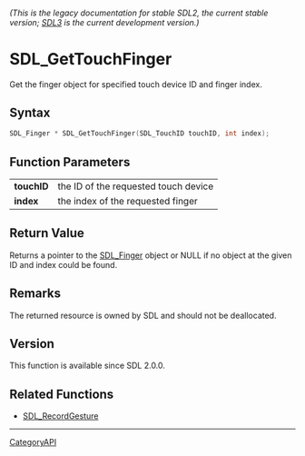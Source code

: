 ###### (This is the legacy documentation for stable SDL2, the current stable version; [SDL3](https://wiki.libsdl.org/SDL3/) is the current development version.)
# SDL_GetTouchFinger

Get the finger object for specified touch device ID and finger index.

## Syntax

```c
SDL_Finger * SDL_GetTouchFinger(SDL_TouchID touchID, int index);

```

## Function Parameters

|                 |                                      |
| --------------- | ------------------------------------ |
| **touchID**     | the ID of the requested touch device |
| **index**       | the index of the requested finger    |

## Return Value

Returns a pointer to the [SDL_Finger](SDL_Finger.md) object or NULL if no
object at the given ID and index could be found.

## Remarks

The returned resource is owned by SDL and should not be deallocated.

## Version

This function is available since SDL 2.0.0.

## Related Functions

* [SDL_RecordGesture](SDL_RecordGesture.md)

----
[CategoryAPI](CategoryAPI.md)
